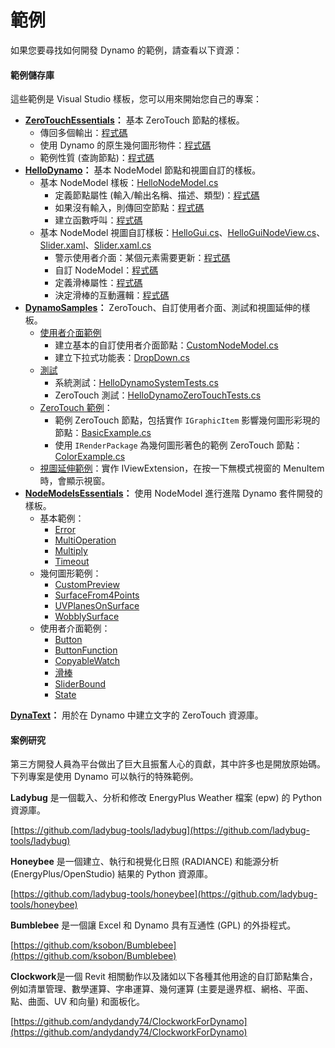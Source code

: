 # 範例

如果您要尋找如何開發 Dynamo 的範例，請查看以下資源：

#### 範例儲存庫 <a href="#sample-repositories" id="sample-repositories"></a>

這些範例是 Visual Studio 樣板，您可以用來開始您自己的專案：

* [**ZeroTouchEssentials**](https://github.com/DynamoDS/ZeroTouchEssentials)**：** 基本 ZeroTouch 節點的樣板。
  * 傳回多個輸出：[程式碼](https://github.com/teocomi/HelloDynamo/blob/6c5333d731d58043c12e84cd3244cdbafbe74934/HelloDynamo/HelloNodeModel/HelloNodeModel.cs#L15-L24)
  * 使用 Dynamo 的原生幾何圖形物件：[程式碼](https://github.com/DynamoDS/ZeroTouchEssentials/blob/9917fd8159afc9e7bdb2944c960155a496e0b2dc/ZeroTouchEssentials/ZeroTouchEssentials.cs#L86-L89)
  * 範例性質 (查詢節點)：[程式碼](https://github.com/DynamoDS/ZeroTouchEssentials/blob/9917fd8159afc9e7bdb2944c960155a496e0b2dc/ZeroTouchEssentials/ZeroTouchEssentials.cs#L48)
* [**HelloDynamo**](https://github.com/teocomi/HelloDynamo)**：** 基本 NodeModel 節點和視圖自訂的樣板。
  * 基本 NodeModel 樣板：[HelloNodeModel.cs](https://github.com/teocomi/HelloDynamo/blob/master/HelloDynamo/HelloNodeModel/HelloNodeModel.cs)
    * 定義節點屬性 (輸入/輸出名稱、描述、類型)：[程式碼](https://github.com/teocomi/HelloDynamo/blob/6c5333d731d58043c12e84cd3244cdbafbe74934/HelloDynamo/HelloNodeModel/HelloNodeModel.cs#L15)
    * 如果沒有輸入，則傳回空節點：[程式碼](https://github.com/teocomi/HelloDynamo/blob/6c5333d731d58043c12e84cd3244cdbafbe74934/HelloDynamo/HelloNodeModel/HelloNodeModel.cs#L34-L36)
    * 建立函數呼叫：[程式碼](https://github.com/teocomi/HelloDynamo/blob/6c5333d731d58043c12e84cd3244cdbafbe74934/HelloDynamo/HelloNodeModel/HelloNodeModel.cs#L39)
  * 基本 NodeModel 視圖自訂樣板：[HelloGui.cs](https://github.com/teocomi/HelloDynamo/blob/master/HelloDynamo/HelloNodeModel/HelloGui.cs)、[HelloGuiNodeView.cs](https://github.com/teocomi/HelloDynamo/blob/master/HelloDynamo/HelloNodeModel/HelloGuiNodeView.cs)、[Slider.xaml](https://github.com/teocomi/HelloDynamo/blob/master/HelloDynamo/HelloNodeModel/Slider.xaml)、[Slider.xaml.cs](https://github.com/teocomi/HelloDynamo/blob/master/HelloDynamo/HelloNodeModel/Slider.xaml.cs)
    * 警示使用者介面：某個元素需要更新：[程式碼](https://github.com/teocomi/HelloDynamo/blob/6c5333d731d58043c12e84cd3244cdbafbe74934/HelloDynamo/HelloNodeModel/HelloGui.cs#L27)
    * 自訂 NodeModel：[程式碼](https://github.com/teocomi/HelloDynamo/blob/6c5333d731d58043c12e84cd3244cdbafbe74934/HelloDynamo/HelloNodeModel/HelloGuiNodeView.cs#L11)
    * 定義滑棒屬性：[程式碼](https://github.com/teocomi/HelloDynamo/blob/6c5333d731d58043c12e84cd3244cdbafbe74934/HelloDynamo/HelloNodeModel/Slider.xaml#L10)
    * 決定滑棒的互動邏輯：[程式碼](https://github.com/teocomi/HelloDynamo/blob/master/HelloDynamo/HelloNodeModel/Slider.xaml.cs)
* [**DynamoSamples**](https://github.com/DynamoDS/DynamoSamples)**：** ZeroTouch、自訂使用者介面、測試和視圖延伸的樣板。
  * [使用者介面範例](https://github.com/DynamoDS/DynamoSamples/tree/master/src/SampleLibraryUI)
    * 建立基本的自訂使用者介面節點：[CustomNodeModel.cs](https://github.com/DynamoDS/DynamoSamples/blob/master/src/SampleLibraryUI/Examples/CustomNodeModel.cs)
    * 建立下拉式功能表：[DropDown.cs](https://github.com/DynamoDS/DynamoSamples/blob/master/src/SampleLibraryUI/Examples/DropDown.cs)
  * [測試](https://github.com/DynamoDS/DynamoSamples/tree/master/src/SampleLibraryTests)
    * 系統測試：[HelloDynamoSystemTests.cs](https://github.com/DynamoDS/DynamoSamples/blob/master/src/SampleLibraryTests/HelloDynamoSystemTests.cs)
    * ZeroTouch 測試：[HelloDynamoZeroTouchTests.cs](https://github.com/DynamoDS/DynamoSamples/blob/master/src/SampleLibraryTests/HelloDynamoZeroTouchTests.cs)
  * [ZeroTouch 範例](https://github.com/DynamoDS/DynamoSamples/tree/master/src/SampleLibraryZeroTouch/Examples)：
    * 範例 ZeroTouch 節點，包括實作 `IGraphicItem` 影響幾何圖形彩現的節點：[BasicExample.cs](https://github.com/DynamoDS/DynamoSamples/blob/master/src/SampleLibraryZeroTouch/Examples/BasicExample.cs)
    * 使用 `IRenderPackage` 為幾何圖形著色的範例 ZeroTouch 節點：[ColorExample.cs](https://github.com/DynamoDS/DynamoSamples/blob/master/src/SampleLibraryZeroTouch/Examples/ColorExample.cs)
  * [視圖延伸範例](https://github.com/DynamoDS/DynamoSamples/tree/master/src/SampleViewExtension)：實作 IViewExtension，在按一下無模式視窗的 MenuItem 時，會顯示視窗。
* [**NodeModelsEssentials**](https://github.com/nonoesp/DynamoNodeModelsEssentials)**：** 使用 NodeModel 進行進階 Dynamo 套件開發的樣板。
  * 基本範例：
    * [Error](https://github.com/nonoesp/DynamoNodeModelsEssentials/blob/master/src/Essentials/NodeModelsEssentials/EssentialsError.cs)
    * [MultiOperation](https://github.com/nonoesp/DynamoNodeModelsEssentials/blob/master/src/Essentials/NodeModelsEssentials/EssentialsMultiOperation.cs)
    * [Multiply](https://github.com/nonoesp/DynamoNodeModelsEssentials/blob/master/src/Essentials/NodeModelsEssentials/EssentialsMultiply.cs)
    * [Timeout](https://github.com/nonoesp/DynamoNodeModelsEssentials/blob/master/src/Essentials/NodeModelsEssentials/EssentialsTimeout.cs)
  * 幾何圖形範例：
    * [CustomPreview](https://github.com/nonoesp/DynamoNodeModelsEssentials/blob/master/src/Essentials/NodeModelsEssentials/GeometryCustomPreview.cs)
    * [SurfaceFrom4Points](https://github.com/nonoesp/DynamoNodeModelsEssentials/blob/master/src/Essentials/NodeModelsEssentials/GeometrySurfaceFrom4Points.cs)
    * [UVPlanesOnSurface](https://github.com/nonoesp/DynamoNodeModelsEssentials/blob/master/src/Essentials/NodeModelsEssentials/GeometryUVPlanesOnSurface.cs)
    * [WobblySurface](https://github.com/nonoesp/DynamoNodeModelsEssentials/blob/master/src/Essentials/NodeModelsEssentials/GeometryWobblySurface.cs)
  * 使用者介面範例：
    * [Button](https://github.com/nonoesp/DynamoNodeModelsEssentials/blob/master/src/Essentials/NodeModelsEssentials/UIButton.cs)
    * [ButtonFunction](https://github.com/nonoesp/DynamoNodeModelsEssentials/blob/master/src/Essentials/NodeModelsEssentials/UIButtonFunction.cs)
    * [CopyableWatch](https://github.com/nonoesp/DynamoNodeModelsEssentials/blob/master/src/Essentials/NodeModelsEssentials/UICopyableWatch.cs)
    * [滑棒](https://github.com/nonoesp/DynamoNodeModelsEssentials/blob/master/src/Essentials/NodeModelsEssentials/UISlider.cs)
    * [SliderBound](https://github.com/nonoesp/DynamoNodeModelsEssentials/blob/master/src/Essentials/NodeModelsEssentials/UISliderBound.cs)
    * [State](https://github.com/nonoesp/DynamoNodeModelsEssentials/blob/master/src/Essentials/NodeModelsEssentials/UIState.cs)

[**DynaText**](https://github.com/DynamoDS/DynamoText)**：** 用於在 Dynamo 中建立文字的 ZeroTouch 資源庫。

#### 案例研究 <a href="#case-studies" id="case-studies"></a>

第三方開發人員為平台做出了巨大且振奮人心的貢獻，其中許多也是開放原始碼。下列專案是使用 Dynamo 可以執行的特殊範例。

**Ladybug** 是一個載入、分析和修改 EnergyPlus Weather 檔案 (epw) 的 Python 資源庫。

[https://github.com/ladybug-tools/ladybug](https://github.com/ladybug-tools/ladybug)

**Honeybee** 是一個建立、執行和視覺化日照 (RADIANCE) 和能源分析 (EnergyPlus/OpenStudio) 結果的 Python 資源庫。

[https://github.com/ladybug-tools/honeybee](https://github.com/ladybug-tools/honeybee)

**Bumblebee** 是一個讓 Excel 和 Dynamo 具有互通性 (GPL) 的外掛程式。

[https://github.com/ksobon/Bumblebee](https://github.com/ksobon/Bumblebee)

**Clockwork**是一個 Revit 相關動作以及諸如以下各種其他用途的自訂節點集合，例如清單管理、數學運算、字串運算、幾何運算 (主要是邊界框、網格、平面、點、曲面、UV 和向量) 和面板化。

[https://github.com/andydandy74/ClockworkForDynamo](https://github.com/andydandy74/ClockworkForDynamo)
